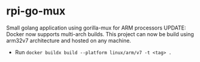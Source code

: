 # rpi-go-mux
Small golang application using gorilla-mux for ARM processors
UPDATE: Docker now supports multi-arch builds. This project can now be build using arm32v7 architecture and hosted on any machine.
* Run `docker buildx build --platform linux/arm/v7 -t <tag> .`